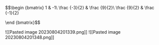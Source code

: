 
$$\begin {bmatrix} 
1 & -1\\
\frac {-3}{2} & \frac {9}{2}\\
\frac {9}{2} & \frac {-1}{2}

\end {bmatrix}$$

![[Pasted image 20230804201339.png]]
![[Pasted image 20230804201348.png]]
